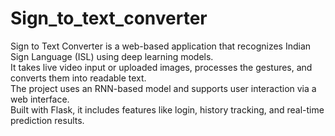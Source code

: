 # Sign_to_text_converter

Sign to Text Converter is a web-based application that recognizes Indian Sign Language (ISL) using deep learning models.  
It takes live video input or uploaded images, processes the gestures, and converts them into readable text.  
The project uses an RNN-based model  and supports user interaction via a web interface.  
Built with Flask, it includes features like login, history tracking, and real-time prediction results.
